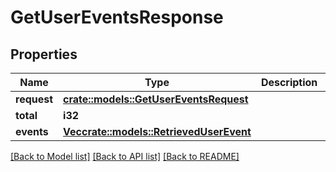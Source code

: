 # GetUserEventsResponse

## Properties

Name | Type | Description | Notes
------------ | ------------- | ------------- | -------------
**request** | [**crate::models::GetUserEventsRequest**](GetUserEventsRequest.md) |  | 
**total** | **i32** |  | 
**events** | [**Vec<crate::models::RetrievedUserEvent>**](RetrievedUserEvent.md) |  | 

[[Back to Model list]](../README.md#documentation-for-models) [[Back to API list]](../README.md#documentation-for-api-endpoints) [[Back to README]](../README.md)


